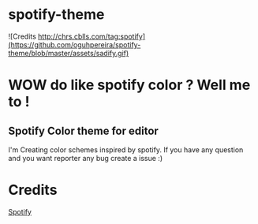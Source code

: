# spotify-theme
![Credits http://chrs.cblls.com/tag:spotify](https://github.com/oguhpereira/spotify-theme/blob/master/assets/sadify.gif)

# WOW do like spotify color ? Well me to !

## Spotify Color theme for editor

I'm Creating color schemes inspired by spotify. If you have any question and you want reporter any bug create a issue :)

# Credits

[Spotify](https://www.spotify.com/pl/)
